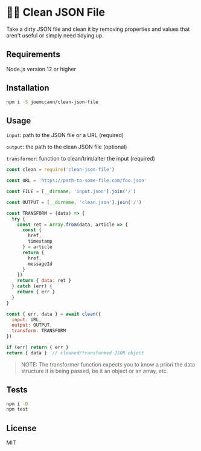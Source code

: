 # 🛀🏼 Clean JSON File

Take a dirty JSON file and clean it by removing properties and
values that aren't useful or simply need tidying up.

## Requirements

Node.js version 12 or higher

## Installation

```sh
npm i -S joemccann/clean-json-file
```

## Usage

`input`:  path to the JSON file or a URL (required)

`output`: the path to the clean JSON file (optional)

`transformer`: function to clean/trim/alter the input (required)

```js
const clean = require('clean-json-file')

const URL = 'https://path-to-some-file.com/foo.json'

const FILE = [__dirname, 'input.json'].join('/')

const OUTPUT = [__dirname, 'clean.json'].join('/')

const TRANSFORM = (data) => {
  try {
    const ret = Array.from(data, article => {
      const {
        href,
        timestamp
      } = article
      return {
        href,
        messageId
      }
    })
    return { data: ret }
  } catch (err) {
    return { err }
  }
}

const { err, data } = await clean({
  input: URL,
  output: OUTPUT,
  transform: TRANSFORM
})

if (err) return { err }
return { data }  // cleaned/transformed JSON object
```

> NOTE: The transformer function expects you to know a priori the data
structure it is being passed, be it an object or an array, etc.

## Tests

```sh
npm i -D
npm test
```

## License

MIT
